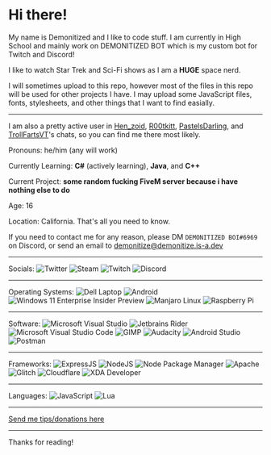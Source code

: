 # Hi there! #

My name is Demonitized and I like to code stuff. I am currently in High School and mainly work on DEMONITIZED BOT which is my custom bot for Twitch and Discord!

I like to watch Star Trek and Sci-Fi shows as I am a **HUGE** space nerd.

I will sometimes upload to this repo, however most of the files in this repo will be used for other projects I have. I may upload some JavaScript files, fonts, stylesheets, and other things that I want to find easially.

--- 

I am also a pretty active user in [Hen_zoid](https://twitch.tv/hen_zoid), [R00tkitt](https://twitch.tv/r00tkitt), [PastelsDarling](https://twitch.tv/pastelsdarling), and [TrollFartsVT](https://twitch.tv/trollfartsvt)'s chats, so you can find me there most likely.

Pronouns: he/him (any will work)

Currently Learning: **C#** (actively learning), **Java**, and **C++**

Current Project: **some random fucking FiveM server because i have nothing else to do**

Age: 16

Location: California. That's all you need to know.

If you need to contact me for any reason, please DM `DEMONITIZED BOI#6969` on Discord, or send an email to [demonitize@demonitize.is-a.dev](mailto:demonitize@demonitize.is-a.dev)

---

Socials: 
<img src="https://img.shields.io/badge/Twitter-1DA1F2?style=for-the-badge&logo=twitter&logoColor=white" alt="Twitter" onclick="javascript:window.open(
  'https://twitter.com/demonitized_boi',
  '_blank'
);">
<img src="https://img.shields.io/badge/Steam-000000?style=for-the-badge&logo=steam&logoColor=white" alt="Steam" onclick="javascript:window.open(
  'https://steamcommunity.com/id/DEMONITIZEDBOI',
  '_blank'
);">
<img src="https://img.shields.io/badge/Twitch-9146FF?style=for-the-badge&logo=twitch&logoColor=white" alt="Twitch" onclick="javascript:window.open(
  'https://twitch.tv/demonitized_boi',
  '_blank'
);">
<img src="https://img.shields.io/badge/Discord-5865F2?style=for-the-badge&logo=discord&logoColor=white" alt="Discord" onclick="javascript:window.open(
  'https://discord.com/users/414602371621060629',
  '_blank'
);">

---

Operating Systems: 
<img src="https://img.shields.io/badge/dell%20laptop-007DB8?style=for-the-badge&logo=dell&logoColor=white" alt="Dell Laptop">
<img src="https://img.shields.io/badge/Android-3DDC84?style=for-the-badge&logo=android&logoColor=white" alt="Android">
<img src="https://img.shields.io/badge/Windows-0078D6?style=for-the-badge&logo=windows&logoColor=white" alt="Windows 11 Enterprise Insider Preview">
<img src="https://img.shields.io/badge/manjaro-35BF5C?style=for-the-badge&logo=manjaro&logoColor=white" alt="Manjaro Linux">
<img src="https://img.shields.io/badge/Raspberry%20Pi-A22846?style=for-the-badge&logo=Raspberry%20Pi&logoColor=white" alt="Raspberry Pi">

---

Software: 
<img src="https://img.shields.io/badge/Visual_Studio-5C2D91?style=for-the-badge&logo=visual%20studio&logoColor=white" alt="Microsoft Visual Studio">
<img src="https://img.shields.io/badge/Rider-000000?style=for-the-badge&logo=Rider&logoColor=white" alt="Jetbrains Rider">
<img src="https://img.shields.io/badge/Visual_Studio_Code-0078D4?style=for-the-badge&logo=visual%20studio%20code&logoColor=white" alt="Microsoft Visual Studio Code">
<img src="https://img.shields.io/badge/gimp-5C5543?style=for-the-badge&logo=gimp&logoColor=white" alt="GIMP">
<img src="https://img.shields.io/badge/Audacity-0000CC?style=for-the-badge&logo=audacity&logoColor=white" alt="Audacity">
<img src="https://img.shields.io/badge/Android_Studio-3DDC84?style=for-the-badge&logo=android-studio&logoColor=white" alt="Android Studio">
<img src="https://img.shields.io/badge/Postman-FF6C37?style=for-the-badge&logo=Postman&logoColor=white" alt="Postman">

---

Frameworks: 
<img src="https://img.shields.io/badge/Express.js-000000?style=for-the-badge&logo=express&logoColor=white" alt="ExpressJS">
<img src="https://img.shields.io/badge/Node.js-339933?style=for-the-badge&logo=nodedotjs&logoColor=white" alt="NodeJS">
<img src="https://img.shields.io/badge/npm-CB3837?style=for-the-badge&logo=npm&logoColor=white" alt="Node Package Manager">
<img src="https://img.shields.io/badge/Apache-D22128?style=for-the-badge&logo=Apache&logoColor=white" alt="Apache">
<img src="https://img.shields.io/badge/Glitch-2800ff?style=for-the-badge&logo=glitch&logoColor=white" alt="Glitch">
<img src="https://img.shields.io/badge/Cloudflare-F38020?style=for-the-badge&logo=Cloudflare&logoColor=white" alt="Cloudflare">
<img src="https://img.shields.io/badge/xda%20developers-2DAAE9?style=for-the-badge&logo=xda-developers&logoColor=white" alt="XDA Developer">

---

Languages: 
<img src="https://img.shields.io/badge/JavaScript-323330?style=for-the-badge&logo=javascript&logoColor=F7DF1E" alt="JavaScript">
<img src="https://img.shields.io/badge/Lua-2C2D72?style=for-the-badge&logo=lua&logoColor=white" alt="Lua">

---

[Send me tips/donations here](https://cash.app/$demonitizedboi)


---
Thanks for reading!
